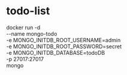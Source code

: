 # todo-list
 
docker run -d \
  --name mongo-todo \
  -e MONGO_INITDB_ROOT_USERNAME=admin \
  -e MONGO_INITDB_ROOT_PASSWORD=secret \
  -e MONGO_INITDB_DATABASE=todoDB \
  -p 27017:27017 \
  mongo
